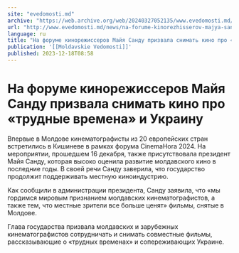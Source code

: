 ```yaml
---
site: "evedomosti.md"
archive: "https://web.archive.org/web/20240327052135/www.evedomosti.md/news/na-forume-kinorezhisserov-majya-sandu-prizvala-snimat-kino-p"
url: "http://www.evedomosti.md/news/na-forume-kinorezhisserov-majya-sandu-prizvala-snimat-kino-p"
language: ru
title: "На форуме кинорежиссеров Майя Санду призвала снимать кино про «трудные времена» и Украину"
publication: '[[Moldavskie Vedomosti]]'
published: 2023-12-18T08:58
---
```


# На форуме кинорежиссеров Майя Санду призвала снимать кино про «трудные времена» и Украину

Впервые в Молдове кинематографисты из 20 европейских стран встретились в Кишиневе в рамках форума CinemaHora 2024. На мероприятии, прошедшем 16 декабря, также присутствовала президент Майя Санду, которая высоко оценила развитие молдавского кино в последние годы. В своей речи Санду заверила, что государство продолжит поддерживать местную киноиндустрию.

Как сообщили в администрации президента, Санду заявила, что «мы гордимся мировым признанием молдавских кинематографистов, а также тем, что местные зрители все больше ценят» фильмы, снятые в Молдове.

Глава государства призвала молдавских и зарубежных кинематографистов сотрудничать и снимать совместные фильмы, рассказывающие о «трудных временах» и сопереживающих Украине. 